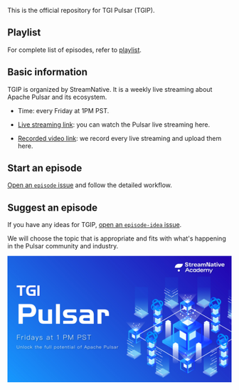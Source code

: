 This is the official repository for TGI Pulsar (TGIP).

## Playlist
For complete list of episodes, refer to [playlist](playlist.md).

## Basic information

TGIP is organized by StreamNative. It is a weekly live streaming about Apache Pulsar and its ecosystem.

* Time: every Friday at 1PM PST.

* [Live streaming link](https://www.youtube.com/channel/UCywxUI5HlIyc0VEKYR4X9Pg/live): you can watch the Pulsar live streaming here. 

* [Recorded video link](https://www.youtube.com/channel/UCywxUI5HlIyc0VEKYR4X9Pg?view_as=subscriber): we record every live streaming and upload them here.

## Start an episode

[Open an `episode` issue](https://github.com/streamnative/tgip/issues/new/choose) and follow the detailed workflow.

## Suggest an episode 

If you have any ideas for TGIP, [open an `episode-idea` issue](https://github.com/streamnative/tgip/issues/new/choose).

We will choose the topic that is appropriate and fits with what's happening in the Pulsar community and industry.

![](image/cover.jpg)
